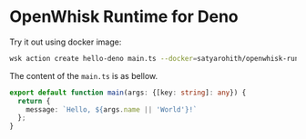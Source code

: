 <!--
#
# Licensed to the Apache Software Foundation (ASF) under one or more
# contributor license agreements.  See the NOTICE file distributed with
# this work for additional information regarding copyright ownership.
# The ASF licenses this file to You under the Apache License, Version 2.0
# (the "License"); you may not use this file except in compliance with
# the License.  You may obtain a copy of the License at
#
#     http://www.apache.org/licenses/LICENSE-2.0
#
# Unless required by applicable law or agreed to in writing, software
# distributed under the License is distributed on an "AS IS" BASIS,
# WITHOUT WARRANTIES OR CONDITIONS OF ANY KIND, either express or implied.
# See the License for the specific language governing permissions and
# limitations under the License.
#
-->

# OpenWhisk Runtime for Deno

Try it out using docker image:

```sh
wsk action create hello-deno main.ts --docker=satyarohith/openwhisk-runtime-deno
```

The content of the `main.ts` is as bellow.

```ts
export default function main(args: {[key: string]: any}) {
  return {
    message: `Hello, ${args.name || 'World'}!`
  };
}
```
